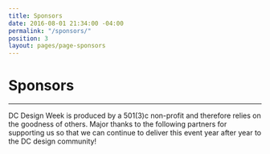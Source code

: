 ```yaml
---
title: Sponsors
date: 2016-08-01 21:34:00 -04:00
permalink: "/sponsors/"
position: 3
layout: pages/page-sponsors
---
```


# Sponsors

---

DC Design Week is produced by a 501(3)c non-profit and therefore relies on the goodness of others. Major thanks to the following partners for supporting us so that we can continue to deliver this event year after year to the DC design community!